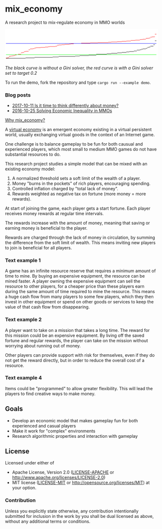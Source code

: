 # mix_economy
A research project to mix-regulate economy in MMO worlds

![demo](https://raw.githubusercontent.com/advancedresearch/mix_economy/master/images/gini-solver-020.png)

*The black curve is without a Gini solver, the red curve is with a Gini solver set to target 0.2*

To run the demo, fork the repository and type `cargo run --example demo`.

### Blog posts

- [2017-10-11 Is it time to think differently about money?](https://github.com/advancedresearch/advancedresearch.github.io/blob/master/blog/2017-10-10-is-it-time-to-think-differently-about-money.md)
- [2016-10-25 Solving Economic Inequality in MMOs](http://blog.piston.rs/2016/10/25/solving-economic-inequality-in-mmos/)

[Why mix_economy?](https://github.com/PistonDevelopers/mix_economy/issues/1)

A [virtual economy](https://en.wikipedia.org/wiki/Virtual_economy)
is an emergent economy existing in a virtual persistent world,
usually exchanging virtual goods in the context of an Internet game.

One challenge is to balance gameplay to be fun for both causual and
experienced players, which most small to medium MMO games do not have
substantial resources to do.

This research project studies a simple model that can be mixed with
an existing economy model:

1. A normalized threshold sets a soft limit of the wealth of a player.
2. Money "burns in the pockets" of rich players, encouraging spending.
3. Controlled inflation charged by "total lack of money".
4. Rewards weighted as negative tax on fortune (more money = more rewards).

At start of joining the game, each player gets a start fortune.
Each player receives money rewards at regular time intervals.

The rewards increase with the amount of money, meaning that saving or
earning money is beneficial to the player.

Rewards are charged through the lack of money in circulation,
by summing the difference from the soft limit of wealth.
This means inviting new players to join is beneficial for all players.

### Text example 1

A game has an infinite resource reserve that requires a minimum amount
of time to mine. By buying an expensive equipment, the resource can be
mined faster. A player owning the expensive equipment can sell the resource
to other players, for a cheaper price than these players
earn during the same amount of time required to mine the resource.
This means a huge cash flow from
many players to some few players, which they then invest in other equipment
or spend on other goods or services to keep the value of that cash flow
from disappearing.

### Text example 2

A player want to take on a mission that takes a long time.
The reward for this mission could be an expensive equipment.
By living off the saved fortune and regular rewards, the player can
take on the mission without worrying about running out of money.

Other players can provide support with risk for themselves,
even if they do not get the reward directly, but in order to reduce
the overall cost of a resource.

### Text example 4

Items could be "programmed" to allow greater flexibility.
This will lead the players to find creative ways to make money.

## Goals

- Develop an economic model that makes gameplay fun for both experienced
  and casual players
- Make it work for "complex" environments
- Research algorithmic properties and interaction with gameplay

## License

Licensed under either of
 * Apache License, Version 2.0 ([LICENSE-APACHE](LICENSE-APACHE) or http://www.apache.org/licenses/LICENSE-2.0)
 * MIT license ([LICENSE-MIT](LICENSE-MIT) or http://opensource.org/licenses/MIT)
at your option.

### Contribution

Unless you explicitly state otherwise, any contribution intentionally submitted
for inclusion in the work by you shall be dual licensed as above, without any
additional terms or conditions.

